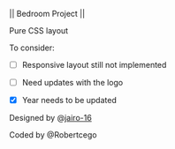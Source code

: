 || Bedroom Project ||

Pure CSS layout

To consider:

 - [ ] Responsive layout still not implemented
 - [ ] Need updates with the logo
 - [x] Year needs to be updated


Designed by @[jairo-16](https://github.com/jairo-16)

Coded by @Robertcego
